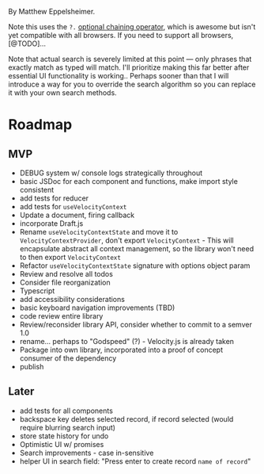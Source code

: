 <!-- @format -->

By Matthew Eppelsheimer.

Note this uses the `?.` [optional chaining operator](https://developer.mozilla.org/en-US/docs/Web/JavaScript/Reference/Operators/Optional_chaining), which is awesome but isn't yet compatible with all browsers. If you need to support all browsers, [@TODO]…

Note that actual search is severely limited at this point — only phrases that exactly match as typed will match. I'll prioritize making this far better after essential UI functionality is working.. Perhaps sooner than that I will introduce a way for you to override the search algorithm so you can replace it with your own search methods.

# Roadmap

## MVP

-   DEBUG system w/ console logs strategically throughout
-   basic JSDoc for each component and functions, make import style consistent
-   add tests for reducer
-   add tests for `useVelocityContext`
-   Update a document, firing callback
-   incorporate Draft.js
-   Rename `useVelocityContextState` and move it to `VelocityContextProvider`, don't export `VelocityContext` - This will encapsulate abstract all context management, so the library won't need to then export `VelocityContext`
-   Refactor `useVelocityContextState` signature with options object param
-   Review and resolve all todos
-   Consider file reorganization
-   Typescript
-   add accessibility considerations
-   basic keyboard navigation improvements (TBD)
-   code review entire library
-   Review/reconsider library API, consider whether to commit to a semver 1.0
-   rename… perhaps to "Godspeed" (?) - Velocity.js is already taken
-   Package into own library, incorporated into a proof of concept consumer of the dependency
-   publish

## Later

-   add tests for all components
-   backspace key deletes selected record, if record selected (would require blurring search input)
-   store state history for undo
-   Optimistic UI w/ promises
-   Search improvements - case in-sensitive
-   helper UI in search field: "Press enter to create record `name of record`"

